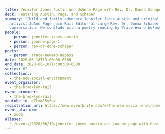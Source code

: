 ```yaml
---
title: Jennifer Jones Austin and JoAnne Page with Rev. Dr. Donna Schaper
deck: Featuring Austin, Page, and Schaper
summary: "Child and family advocate Jennifer Jones Austin and criminal justice
  activist JoAnn Page join Rail Editor-at-Large Rev. Dr. Donna Schaper for a
  conversation. We conclude with a poetry reading by Trace Hoard DePasse. "
people:
  - person: jennifer-jones-austin
  - person: joanne-page-1
  - person: rev-dr-dona-schaper
poets:
  - person: trace-howard-depass
date: 2020-06-10T13:00:00-0500
end_date: 2020-06-10T14:00:00-0500
series: 62
collections:
  - the-new-social-environment
event_organizer:
  - the-brooklyn-rail
event_producer:
  - the-brooklyn-rail
youtube_id: gZLxm15y5ew
registration_url: https://www.eventbrite.com/e/the-new-social-environment-62-joanne-page-jennifer-jones-austin-tickets-108144643540
event_platform:
  - zoom
aliases:
  - /events/2020/06/10/jennifer-jones-austin-and-joanne-page-with-host-rev-dr-dona-schaper/
---
```


